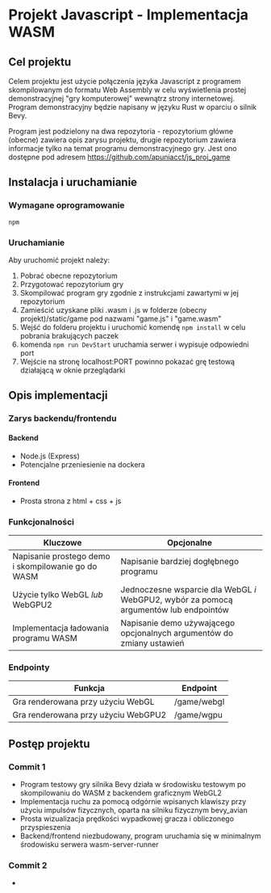 # Projekt Javascript - Implementacja WASM
## Cel projektu
Celem projektu jest użycie połączenia języka Javascript z programem skompilowanym do formatu Web Assembly w celu wyświetlenia prostej demonstracyjnej "gry komputerowej" wewnątrz strony internetowej. \
Program demonstracyjny będzie napisany w języku Rust w oparciu o silnik Bevy.

Program jest podzielony na dwa repozytoria - repozytorium główne (obecne) zawiera opis zarysu projektu, drugie repozytorium zawiera informacje tylko na temat programu demonstracyjnego gry. Jest ono dostępne pod adresem 
https://github.com/apuniacct/js_proj_game

## Instalacja i uruchamianie
### Wymagane oprogramowanie
`npm`
### Uruchamianie
Aby uruchomić projekt należy:
1) Pobrać obecne repozytorium
2) Przygotować repozytorium gry
3) Skompilować program gry zgodnie z instrukcjami zawartymi w jej repozytorium
4) Zamieścić uzyskane pliki .wasm i .js w folderze (obecny projekt)/static/game pod nazwami "game.js" i "game.wasm"
5) Wejść do folderu projektu i uruchomić komendę `npm install` w celu pobrania brakujących paczek
6) komenda `npm run DevStart` uruchamia serwer i wypisuje odpowiedni port
7) Wejście na stronę localhost:PORT powinno pokazać grę testową działającą w oknie przeglądarki

## Opis implementacji
### Zarys backendu/frontendu
#### Backend
- Node.js (Express)
- Potencjalne przeniesienie na dockera
#### Frontend
- Prosta strona z html + css + js
### Funkcjonalności
| Kluczowe | Opcjonalne
| - | - |
| Napisanie prostego demo i skompilowanie go do WASM | Napisanie bardziej dogłębnego programu
| Użycie tylko WebGL *lub* WebGPU2 | Jednoczesne wsparcie dla WebGL *i* WebGPU2, wybór za pomocą argumentów lub endpointów
| Implementacja ładowania programu WASM | Napisanie demo używającego opcjonalnych argumentów do zmiany ustawień
### Endpointy
| Funkcja | Endpoint |
| - | - |
| Gra renderowana przy użyciu WebGL | /game/webgl |
| Gra renderowana przy użyciu WebGPU2 | /game/wgpu |


## Postęp projektu
### Commit 1
- Program testowy gry silnika Bevy działa w środowisku testowym po skompilowaniu do WASM z backendem graficznym WebGL2
- Implementacja ruchu za pomocą odgórnie wpisanych klawiszy przy użyciu impulsów fizycznych, oparta na silniku fizycznym bevy_avian
- Prosta wizualizacja prędkości wypadkowej gracza i obliczonego przyspieszenia
- Backend/frontend niezbudowany, program uruchamia się w minimalnym środowisku serwera wasm-server-runner

### Commit 2
-
